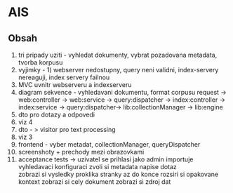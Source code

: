 # AIS

## Obsah
1. tri pripady uziti - vyhledat dokumenty, vybrat pozadovana metadata, tvorba korpusu  
2. vyjimky - 1) webserver nedostupny, query neni validni, index-servery nereaguji, index servery failnou
3. MVC uvnitr webserveru a indexserveru
4. diagram sekvence - vyhledavani dokumentu, format corpusu
request -> web:controller -> web:service -> query:dispatcher -> index:controller -> index:service  -> query:dispatcher-> lib:collectionManager -> lib:engine
5. dto pro dotazy a odpovedi
6. viz 4  
7. dto - > visitor pro text processing
8. viz 3 
9. frontend - vyber metadat, collectionManager, queryDispatcher
10. screenshoty + prechody mezi obrazovkami
11. acceptance tests -> 
uzivatel se prihlasi jako admin 
importuje vyhledavaci konfiguraci 
zvoli si metadata
napise dotaz  
zobrazi si vysledky
proklika stranky az do konce
rozsiri si opakovane kontext
zobrazi si cely dokument
zobrazi si zdroj dat
